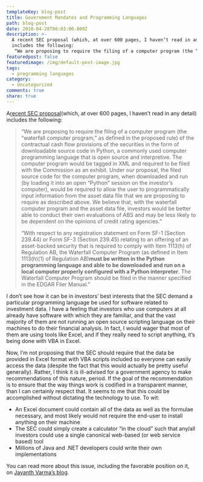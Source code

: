 ```yaml
---
templateKey: blog-post
title: Government Mandates and Programming Languages
path: blog-post
date: 2010-04-28T06:03:00.000Z
description: >-
  A recent SEC proposal (which, at over 600 pages, I haven’t read in any detail)
  includes the following:
   “We are proposing to require the filing of a computer program (the “waterfall computer program,”
featuredpost: false
featuredimage: /img/default-post-image.jpg
tags:
  - programming languages
category:
  - Uncategorized
comments: true
share: true
---
```

A[recent SEC proposal](http://www.sec.gov/rules/proposed/2010/33-9117.pdf)(which, at over 600 pages, I haven’t read in any detail) includes the following:

> “We are proposing to require the filing of a computer program (the “waterfall computer program,” as defined in the proposed rule) of the contractual cash flow provisions of the securities in the form of downloadable source code in Python, a commonly used computer programming language that is open source and interpretive. The computer program would be tagged in XML and required to be filed with the Commission as an exhibit. Under our proposal, the filed source code for the computer program, when downloaded and run (by loading it into an open “Python” session on the investor’s computer), would be required to allow the user to programmatically input information from the asset data file that we are proposing to require as described above. We believe that, with the waterfall computer program and the asset data file, investors would be better able to conduct their own evaluations of ABS and may be less likely to be dependent on the opinions of credit rating agencies.”
>
> “With respect to any registration statement on Form SF-1 (Section 239.44) or Form SF-3 (Section 239.45) relating to an offering of an asset-backed security that is required to comply with Item 1113(h) of Regulation AB, the Waterfall Computer Program (as defined in Item 1113(h)(1) of Regulation AB)**must be written in the Python programming language and able to be downloaded and run on a local computer properly configured with a Python interpreter**. The Waterfall Computer Program should be filed in the manner specified in the EDGAR Filer Manual.”

I don’t see how it can be in investors’ best interests that the SEC demand a particular programming language be used for software related to investment data. I have a feeling that investors who use computers at all already have software with which they are familiar, and that the vast majority of them are not running an open source scripting language on their machines to do their financial analysis. In fact, I would wager that most of them are using tools like Excel, and if they really need to script anything, it’s being done with VBA in Excel.

Now, I’m not proposing that the SEC should require that the data be provided in Excel format with VBA scripts included so everyone can easily access the data (despite the fact that this would actually be pretty useful generally). Rather, I think it is ill-advised for a government agency to make recommendations of this nature, period. If the goal of the recommendation is to ensure that the way things work is codified in a transparent manner, than I can certainly respect that. It seems to me that this could be accomplished without dictating the technology to use. To wit:

* An Excel document could contain all of the data as well as the formulae necessary, and most likely would not require the end-user to install anything on their machine
* The SEC could simply create a calculator “in the cloud” such that any/all investors could use a single canonical web-based (or web service based) tool
* Millions of Java and .NET developers could write their own implementations

You can read more about this issue, including the favorable position on it, on [Jayanth Varma’s blog](http://jrvarma.wordpress.com/2010/04/16/the-sec-and-the-python).